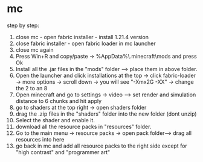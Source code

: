 # mc
step by step:
1. close mc - open fabric installer - install 1.21.4 version
2. close fabric installer - open fabric loader in mc launcher
3. close mc again
4. Press Win+R and copy/paste -> %AppData%\\.minecraft\mods and press Ok
5. Install all the .jar files in the "mods" folder --> place them in above folder.
6. Open the launcher and click installations at the top -> click fabric-loader -> more options -> scroll down -> you will see "-Xmx2G -XX" -> change the 2 to an 8
8. Open minecraft and go to settings -> video --> set render and simulation distance to 6 chunks and hit apply
9. go to shaders at the top right -> open shaders folder
10. drag the .zip  files in the "shaders" folder into the new folder (dont unzip)
11. Select the shader and enable it.
12. download all the resource packs in "resources" folder.
14. Go to the main menu -> resource packs -> open pack folder--> drag all resources into here
15. go back in mc and add all resource packs to the right side except for "high contrast" and "programmer art"
